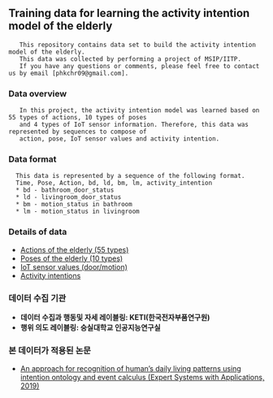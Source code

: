 ## Training data for learning the activity intention model of the elderly
```description01
   This repository contains data set to build the activity intention model of the elderly. 
   This data was collected by performing a project of MSIP/IITP. 
   If you have any questions or comments, please feel free to contact us by email [phkchr09@gmail.com].
```

### Data overview
```description03
   In this project, the activity intention model was learned based on 55 types of actions, 10 types of poses 
   and 4 types of IoT sensor information. Therefore, this data was represented by sequences to compose of 
   action, pose, IoT sensor values and activity intention. 
```

### Data format
 ```description06
   This data is represented by a sequence of the following format.
   Time, Pose, Action, bd, ld, bm, lm, activity_intention 
   * bd - bathroom_door_status
   * ld - livingroom_door_status
   * bm - motion_status in bathroom
   * lm - motion_status in livingroom
   ```
 
### Details of data
 * [Actions of the elderly (55 types)](https://github.com/ssu0221/AIR_TrainingDataSet/blob/master/data_description/Action/README.md)
 * [Poses of the elderly (10 types)](https://github.com/ssu0221/AIR_TrainingDataSet/blob/master/data_description/Pose/README.md)
 * [IoT sensor values (door/motion)](https://github.com/ssu0221/AIR_TrainingDataSet/blob/master/data_description/IoT/README.md)
 * [Activity intentions](https://github.com/ssu0221/AIR_TrainingDataSet/blob/master/data_description/Activity_Intention/README.md)

### 데이터 수집 기관
 * __데이터 수집과 행동및 자세 레이블링: KETI(한국전자부품연구원)__
 * __행위 의도 레이블링: 숭실대학교 인공지능연구실__


### 본 데이터가 적용된 논문
 * [An approach for recognition of human’s daily living patterns using intention ontology and event calculus (Expert Systems with Applications, 2019)](https://www.sciencedirect.com/science/article/pii/S0957417419302349?via%3Dihub)
 
 
 
 


